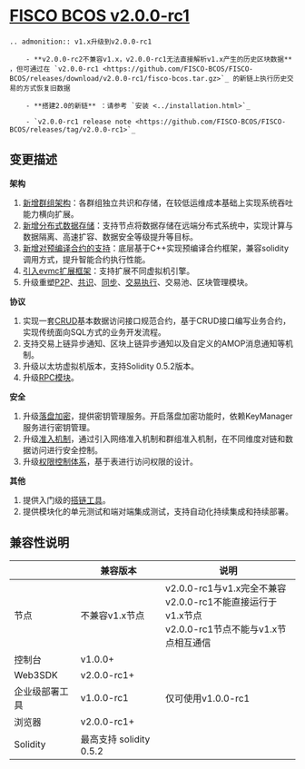 # [FISCO BCOS v2.0.0-rc1](https://github.com/FISCO-BCOS/FISCO-BCOS/releases/tag/v2.0.0-rc1)

```eval_rst
.. admonition:: v1.x升级到v2.0.0-rc1

    - **v2.0.0-rc2不兼容v1.x，v2.0.0-rc1无法直接解析v1.x产生的历史区块数据** ，但可通过在 `v2.0.0-rc1 <https://github.com/FISCO-BCOS/FISCO-BCOS/releases/download/v2.0.0-rc1/fisco-bcos.tar.gz>`_ 的新链上执行历史交易的方式恢复旧数据

    - **搭建2.0的新链** ：请参考 `安装 <../installation.html>`_ 

    - `v2.0.0-rc1 release note <https://github.com/FISCO-BCOS/FISCO-BCOS/releases/tag/v2.0.0-rc1>`_
```

## 变更描述

**架构**

1. [新增群组架构](../design/architecture/group.md)：各群组独立共识和存储，在较低运维成本基础上实现系统吞吐能力横向扩展。
2. [新增分布式数据存储](../design/storage/storage.md)：支持节点将数据存储在远端分布式系统中，实现计算与数据隔离、高速扩容、数据安全等级提升等目标。
3. [新增对预编译合约的支持](../design/virtual_machine/precompiled.md)：底层基于C++实现预编译合约框架，兼容solidity调用方式，提升智能合约执行性能。
4. [引入evmc扩展框架](../design/virtual_machine/index.md)：支持扩展不同虚拟机引擎。
5. 升级重塑[P2P](..//design/p2p/p2p.md)、[共识](../design/consensus/index.md)、[同步](../design/sync/sync.md)、[交易执行](../design/virtual_machine/index.md)、交易池、区块管理模块。

**协议**

1. 实现一套[CRUD](../tutorial/sdk_application.md)基本数据访问接口规范合约，基于CRUD接口编写业务合约，实现传统面向SQL方式的业务开发流程。
2. 支持交易上链异步通知、区块上链异步通知以及自定义的AMOP消息通知等机制。
3. 升级以太坊虚拟机版本，支持Solidity 0.5.2版本。
4. 升级[RPC模块](../api.md)。

**安全**

1. 升级[落盘加密](../manual/storage_security.md)，提供密钥管理服务。开启落盘加密功能时，依赖KeyManager服务进行密钥管理。
2. 升级[准入机制](../manual/node_management.md)，通过引入网络准入机制和群组准入机制，在不同维度对链和数据访问进行安全控制。
3. 升级[权限控制体系](../manual/permission_control.md)，基于表进行访问权限的设计。

**其他**

1. 提供入门级的[搭链工具](../manual/build_chain.md)。
2. 提供模块化的单元测试和端对端集成测试，支持自动化持续集成和持续部署。

## 兼容性说明

|           | 兼容版本                                            | 说明                                                         |
| --------- | --------------------------------------------------- | ------------------------------------------------------------ |
| 节点      | 不兼容v1.x节点 | v2.0.0-rc1与v1.x完全不兼容 <br> v2.0.0-rc1不能直接运行于v1.x节点<br>v2.0.0-rc1节点不能与v1.x节点相互通信 |
| 控制台    | v1.0.0+                                              |                                                              |
| Web3SDK   | v2.0.0-rc1+                                          |                                                              |
| 企业级部署工具 | v1.0.0-rc1                                           | 仅可使用v1.0.0-rc1                        |
| 浏览器    | v2.0.0-rc1+                                          |                                                              |
| Solidity  | 最高支持 solidity 0.5.2                             |                                                              |
